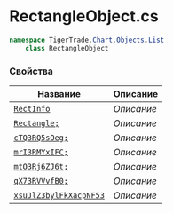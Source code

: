 
# RectangleObject.cs
```csharp
namespace TigerTrade.Chart.Objects.List  
    class RectangleObject
```

### Свойства
| Название | Описание |
| --- | --- |
| [`RectInfo`](./Свойства/RectInfo.md) | *Описание* |
| [`Rectangle;`](./Свойства/Rectangle;.md) | *Описание* |
| [`cTQ3RQ5sOeg;`](./Свойства/cTQ3RQ5sOeg;.md) | *Описание* |
| [`mrI3RMYxIFC;`](./Свойства/mrI3RMYxIFC;.md) | *Описание* |
| [`mtO3Rj6ZJ6t;`](./Свойства/mtO3Rj6ZJ6t;.md) | *Описание* |
| [`qX73RVVvfB0;`](./Свойства/qX73RVVvfB0;.md) | *Описание* |
| [`xsuJlZ3bylFkXacpNF53`](./Свойства/xsuJlZ3bylFkXacpNF53.md) | *Описание* |
